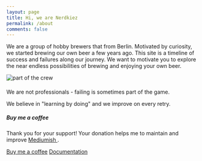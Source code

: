 ```yaml
---
layout: page
title: Hi, we are Nerdkiez
permalink: /about
comments: false
---
```


<div class="row justify-content-between">
<div class="col-md-8 pr-5">

<p>We are a group of hobby brewers that from Berlin. Motivated by curiosity, we started brewing our own beer a few years ago. This site is a timeline of success and failures along our journey. We want to motivate you to explore the near endless possibilities of brewing and enjoying your own beer.</p>

<p class="mb-5"><img class="shadow-lg" src="{{site.baseurl}}/assets/images/chris_tofu.jpg" alt="part of the crew" /></p>
<h4></h4>

<p>We are not professionals - failing is sometimes part of the game.</p>

<p>We believe in "learning by doing" and we improve on every retry.</p>

</div>

<div class="col-md-4">

<div class="sticky-top sticky-top-80">
<h5>Buy me a coffee</h5>

<p>Thank you for your support! Your donation helps me to maintain and improve <a target="_blank" href="https://github.com/wowthemesnet/mediumish-theme-jekyll">Mediumish <i class="fab fa-github"></i></a>.</p>

<a target="_blank" href="https://www.wowthemes.net/donate/" class="btn btn-danger">Buy me a coffee</a> <a target="_blank" href="https://bootstrapstarter.com/bootstrap-templates/template-mediumish-bootstrap-jekyll/" class="btn btn-warning">Documentation</a>

</div>
</div>
</div>
